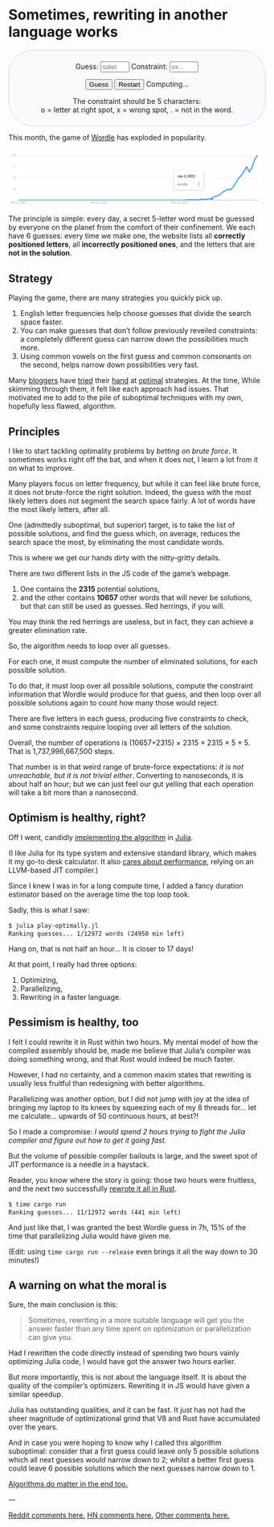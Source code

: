 # Sometimes, rewriting in another language works

<style>
.wordleSolver {
  width: 90%;
  margin: auto;
  padding: .6em 2em;
  border: 1px solid lightgray;
  border-radius: 50px;
  background-color: #fafaff;
}
.wordleSolver p {
  text-align: center;
}
.wordleSolver input {
  width: 7ex;
}
output { word-break: break-all; }
</style>
<div class=wordleSolver>
 <section id="logParagraph"></section>
 <form action="javascript:void 0">
  <p><label> Guess: <input id="guessInput" placeholder="salet" autocomplete="off"></label>
   <label> Constraint: <input id="constraintInput" placeholder="ox..." autocomplete="off"></label>
  </p>
  <p>
   <button id="guessButton">Guess</button>
   <button id="restartButton">Restart</button>
    <span id="computingParagraph">Computing…</span>
  <p>
 </form>
 <p> The constraint should be 5 characters:<br>
  o = letter at right spot, x = wrong spot, . = not in the word.</p>
 <script src="../assets/sometimes-rewriting-in-another-language-works/main.js"></script>
</div>

This month, the game of [Wordle][] has exploded in popularity.

![Google trends shows a sudden spike in January 2022](../assets/sometimes-rewriting-in-another-language-works/google-trends.png)

The principle is simple: every day, a secret 5-letter word must be guessed
by everyone on the planet from the comfort of their confinement.
We each have 6 guesses: every time we make one,
the website lists all **correctly positioned letters**,
all **incorrectly positioned ones**,
and the letters that are **not in the solution**.

## Strategy

Playing the game, there are many strategies you quickly pick up.

1. English letter frequencies help choose guesses that divide the search space faster.
2. You can make guesses that don’t follow previously reveiled constraints:
   a completely different guess can narrow down the possibilities much more.
3. Using common vowels on the first guess and common consonants on the second,
   helps narrow down possibilities very fast.

Many [bloggers][blog1] have [tried][blog2] their [hand][blog3] at
[optimal][blog4] strategies.
At the time, While skimming through them, it felt like each approach had issues.
That motivated me to add to the pile of suboptimal techniques with my own,
hopefully less flawed, algorithm.

## Principles

I like to start tackling optimality problems by *betting on brute force*.
It sometimes works right off the bat,
and when it does not, I learn a lot from it on what to improve.

Many players focus on letter frequency, but while it can feel like brute force,
it does not brute-force the right solution.
Indeed, the guess with the most likely letters does not segment the search
space fairly. A lot of words have the most likely letters, after all.

One (admittedly suboptimal, but superior) target,
is to take the list of possible solutions, and find the guess which, on average,
reduces the search space the most, by eliminating the most candidate words.

This is where we get our hands dirty with the nitty-gritty details.

There are two different lists in the JS code of the game’s webpage.

1. One contains the **2315** potential solutions,
2. and the other contains **10657** other words that will never be solutions,
   but that can still be used as guesses. Red herrings, if you will.

You may think the red herrings are useless, but in fact,
they can achieve a greater elimination rate.

So, the algorithm needs to loop over all guesses.

For each one, it must compute the number of eliminated solutions,
for each possible solution.

To do that, it must loop over all possible solutions,
compute the constraint information that Wordle would produce for that guess,
and then loop over all possible solutions again
to count how many those would reject.

There are five letters in each guess, producing five constraints to check,
and some constraints require looping over all letters of the solution.

Overall, the number of operations is (10657+2315) × 2315 × 2315 × 5 × 5.
That is 1,737,996,667,500 steps.

That number is in that weird range of brute-force expectations:
*it is not unreachable, but it is not trivial either*.
Converting to nanoseconds, it is about half an hour;
but we can just feel our gut yelling
that each operation will take a bit more than a nanosecond.

## Optimism is healthy, right?

Off I went, candidly [implementing the algorithm][jlimpl] in [Julia][Julia].

(I like Julia for its type system and extensive standard library,
which makes it my go-to desk calculator.
It also [cares about performance][jlperf],
relying on an LLVM-based JIT compiler.)

Since I knew I was in for a long compute time,
I added a fancy duration estimator based on the average time the top loop took.

Sadly, this is what I saw:

    $ julia play-optimally.jl
    Ranking guesses... 1/12972 words (24950 min left)

Hang on, that is not half an hour… It is closer to 17 days!

At that point, I really had three options:

1. Optimizing,
2. Parallelizing,
3. Rewriting in a faster language.

## Pessimism is healthy, too

I felt I could rewrite it in Rust within two hours.
My mental model of how the compiled assembly should be,
made me believe that Julia’s compiler was doing something wrong,
and that Rust would indeed be much faster.

However, I had no certainty, and a common maxim states that rewriting is usually
less fruitful than redesigning with better algorithms.

Parallelizing was another option, but I did not jump with joy at the idea of
bringing my laptop to its knees by squeezing each of my 8 threads for…
let me calculate… upwards of 50 continuous hours, at best?!

So I made a compromise:
*I would spend 2 hours trying to fight the Julia compiler and figure out how to
get it going fast*.

But the volume of possible compiler bailouts is large,
and the sweet spot of JIT performance is a needle in a haystack.

Reader, you know where the story is going:
those two hours were fruitless,
and the next two successfully [rewrote it all in Rust][rsimpl].

    $ time cargo run
    Ranking guesses... 11/12972 words (441 min left)

And just like that, I was granted the best Wordle guess in 7h,
15% of the time that parallelizing Julia would have given me.

(Edit: using `time cargo run --release`
even brings it all the way down to 30 minutes!)

## A warning on what the moral is

Sure, the main conclusion is this:

> Sometimes, rewriting in a more suitable language will get you the answer
> faster than any time spent on optimization or parallelization can give you.

Had I rewritten the code directly
instead of spending two hours vainly optimizing Julia code,
I would have got the answer two hours earlier.

But more importantly, this is not about the language itself.
It is about the quality of the compiler’s optimizers.
Rewriting it in JS would have given a similar speedup.

Julia has outstanding qualities, and it can be fast.
It just has not had the sheer magnitude of optimizational grind
that V8 and Rust have accumulated over the years.

And in case you were hoping to know why I called this algorithm suboptimal:
consider that a first guess could leave only 5 possible solutions
which all next guesses would narrow down to 2;
whilst a better first guess could leave 6 possible solutions
which the next guesses narrow down to 1.

[Algorithms do matter in the end too.][optimal-blog]

—

[Reddit comments here.](https://www.reddit.com/r/programming/comments/se16m0/sometimes_rewriting_in_another_language_works/)
[HN comments here.](https://news.ycombinator.com/item?id=30101862)
[Other comments here.](https://www.reddit.com/r/espadrine/comments/se187i/sometimes_rewriting_in_another_language_works/)

[Wordle]: https://www.powerlanguage.co.uk/wordle/
[blog1]: https://typon.github.io/wordle.html
[blog2]: https://slc.is/#Best%20Wordle%20Strategy%20%E2%80%94%20Explore%20or%20Exploit
[blog3]: https://bert.org/2021/11/24/the-best-starting-word-in-wordle/
[blog4]: https://github.com/jakearchibald/wordle-analyzer/
[jlimpl]: https://github.com/espadrine/optimal-wordle/blob/2e71cb4ca461ded5111a001ceb398ec2f4b08494/play-optimally.jl
[Julia]: https://julialang.org/
[jlperf]: https://julialang.org/benchmarks/
[rsimpl]: https://github.com/espadrine/optimal-wordle/blob/934dffd9781b6067b6de7b0f136a519867570fa3/src/main.rs
[optimal-blog]: https://sonorouschocolate.com/notes/index.php?title=The_best_strategies_for_Wordle

<script type="application/ld+json">
{ "@context": "http://schema.org",
  "@type": "BlogPosting",
  "datePublished": "2022-01-27T16:36:40Z",
  "keywords": "julia, rust, optimization" }
</script>
